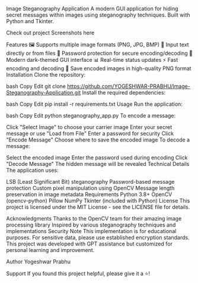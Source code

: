 Image Steganography Application
A modern GUI application for hiding secret messages within images using steganography techniques. Built with Python and Tkinter.

Check out project Screenshots here

Features
🖼️ Supports multiple image formats (PNG, JPG, BMP)
📝 Input text directly or from files
🔐 Password protection for secure encoding/decoding
🎨 Modern dark-themed GUI interface
📊 Real-time status updates
⚡ Fast encoding and decoding
💾 Save encoded images in high-quality PNG format
Installation
Clone the repository:

bash
Copy
Edit
git clone https://github.com/YOGESHWAR-PRABHU/Image-Steganography-Application.git
Install the required dependencies:

bash
Copy
Edit
pip install -r requirements.txt
Usage
Run the application:

bash
Copy
Edit
python steganography_app.py
To encode a message:

Click "Select Image" to choose your carrier image
Enter your secret message or use "Load from File"
Enter a password for security
Click "Encode Message"
Choose where to save the encoded image
To decode a message:

Select the encoded image
Enter the password used during encoding
Click "Decode Message"
The hidden message will be revealed
Technical Details
The application uses:

LSB (Least Significant Bit) steganography
Password-based message protection
Custom pixel manipulation using OpenCV
Message length preservation in image metadata
Requirements
Python 3.8+
OpenCV (opencv-python)
Pillow
NumPy
Tkinter (included with Python)
License
This project is licensed under the MIT License - see the LICENSE file for details.

Acknowledgments
Thanks to the OpenCV team for their amazing image processing library
Inspired by various steganography techniques and implementations
Security Note
This implementation is for educational purposes. For sensitive data, please use established encryption standards. This project was developed with GPT assistance but customized for personal learning and improvement.

Author
Yogeshwar Prabhu

Support
If you found this project helpful, please give it a ⭐️!
